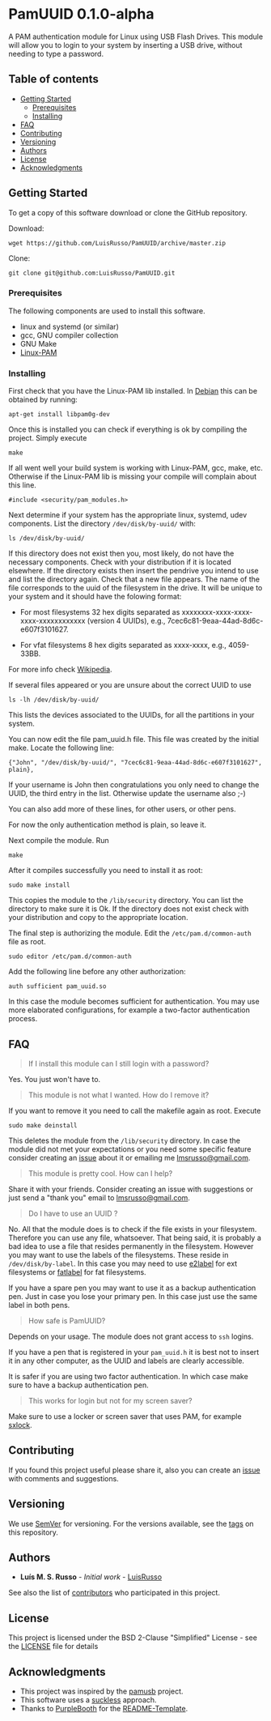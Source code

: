 # PamUUID 0.1.0-alpha

A PAM authentication module for Linux using USB Flash Drives. This module
will allow you to login to your system by inserting a USB drive, without
needing to type a password.

## Table of contents

- [Getting Started]
   - [Prerequisites]
   - [Installing]
- [FAQ]
- [Contributing]
- [Versioning]
- [Authors]
- [License]
- [Acknowledgments]


## Getting Started

To get a copy of this software download or clone the GitHub repository.

Download:

```
wget https://github.com/LuisRusso/PamUUID/archive/master.zip
```

Clone:

```
git clone git@github.com:LuisRusso/PamUUID.git
```

### Prerequisites

The following components are used to install this software.

* linux and systemd (or similar)
* gcc, GNU compiler collection
* GNU Make
* [Linux-PAM]

### Installing

First check that you have the Linux-PAM lib installed. In [Debian] this can
be obtained by running:

```
apt-get install libpam0g-dev
```

Once this is installed you can check if everything is ok by compiling the
project. Simply execute

```
make
```

If all went well your build system is working with Linux-PAM, gcc, make,
etc. Otherwise if the Linux-PAM lib is missing your compile will complain
about this line.

`#include <security/pam_modules.h>`

Next determine if your system has the appropriate linux, systemd, udev
components. List the directory `/dev/disk/by-uuid/` with:

```
ls /dev/disk/by-uuid/
```

If this directory does not exist then you, most likely, do not have the
necessary components. Check with your distribution if it is located
elsewhere. If the directory exists then insert the pendrive you intend to
use and list the directory again. Check that a new file appears. The name
of the file corresponds to the uuid of the filesystem in the drive. It will
be unique to your system and it should have the folowing format:

* For most filesystems 32 hex digits separated as
  xxxxxxxx-xxxx-xxxx-xxxx-xxxxxxxxxxxx (version 4 UUIDs), e.g.,
  7cec6c81-9eaa-44ad-8d6c-e607f3101627.

* For vfat filesystems 8 hex digits separated as xxxx-xxxx, e.g.,
  4059-33BB.

For more info check [Wikipedia].

If several files appeared or you are unsure about the correct UUID to use

```
ls -lh /dev/disk/by-uuid/
```

This lists the devices associated to the UUIDs, for all the partitions in
your system.

You can now edit the file pam_uuid.h file. This file was created by the
initial make. Locate the following line:

`{"John", "/dev/disk/by-uuid/", "7cec6c81-9eaa-44ad-8d6c-e607f3101627", plain},`

If your username is John then congratulations you only need to change the
UUID, the third entry in the list. Otherwise update the username also ;-)

You can also add more of these lines, for other users, or other pens.

For now the only authentication method is plain, so leave it.

Next compile the module. Run

```
make
```

After it compiles successfully you need to install it as root:

```
sudo make install
```

This copies the module to the `/lib/security` directory. You can list the
directory to make sure it is Ok. If the directory does not exist check with
your distribution and copy to the appropriate location.

The final step is authorizing the module. Edit the `/etc/pam.d/common-auth`
file as root.

```
sudo editor /etc/pam.d/common-auth
```

Add the following line before any other authorization:

```
auth sufficient pam_uuid.so
```

In this case the module becomes sufficient for authentication. You may use
more elaborated configurations, for example a two-factor authentication
process.

## FAQ

> If I install this module can I still login with a password?

Yes. You just won't have to.

> This module is not what I wanted. How do I remove it?

If you want to remove it you need to call the makefile again as
root. Execute

```
sudo make deinstall
```

This deletes the module from the `/lib/security` directory. In case the
module did not met your expectations or you need some specific feature
consider creating an [issue] about it or emailing me [lmsrusso@gmail.com].

> This module is pretty cool. How can I help?

Share it with your friends. Consider creating an issue with suggestions or
just send a "thank you" email to [lmsrusso@gmail.com].

> Do I have to use an UUID ?

No. All that the module does is to check if the file exists in your
filesystem. Therefore you can use any file, whatsoever. That being said, it
is probably a bad idea to use a file that resides permanently in the
filesystem. However you may want to use the labels of the
filesystems. These reside in `/dev/disk/by-label`. In this case you may
need to use [e2label] for ext filesystems or [fatlabel] for fat
filesystems.

If you have a spare pen you may want to use it as a backup authentication
pen. Just in case you lose your primary pen. In this case just use the same
label in both pens.

> How safe is PamUUID?

Depends on your usage. The module does not grant access to `ssh` logins.

If you have a pen that is registered in your `pam_uuid.h` it is
best not to insert it in any other computer, as the UUID and labels are
clearly accessible.

It is safer if you are using two factor authentication. In which case make
sure to have a backup authentication pen.

> This works for login but not for my screen saver?

Make sure to use a locker or screen saver that uses PAM, for example [sxlock].

## Contributing

If you found this project useful please share it, also you can create an
[issue] with comments and suggestions.

## Versioning

We use [SemVer] for versioning. For the versions available, see the [tags]
on this repository.

## Authors

* **Luís M. S. Russo** - *Initial work* - [LuisRusso]

See also the list of [contributors] who participated in this project.

## License

This project is licensed under the BSD 2-Clause "Simplified" License - see
the [LICENSE] file for details

## Acknowledgments

* This project was inspired by the [pamusb] project.
* This software uses a [suckless] approach.
* Thanks to [PurpleBooth] for the [README-Template].

[Getting Started]: #getting-started
[Prerequisites]: #prerequisites
[Installing]: #installing
[FAQ]: #faq
[Contributing]: #contributing
[Versioning]: #versioning
[Authors]: #authors
[License]: #license
[Acknowledgments]: #acknowledgments
[Linux-PAM]: http://www.linux-pam.org/
[Debian]: https://www.debian.org/
[Wikipedia]: https://en.wikipedia.org/wiki/Universally_unique_identifier
[issue]: ../issues
[lmsrusso@gmail.com]: mailto:lmsrusso@gmail.com
[e2label]: http://e2fsprogs.sourceforge.net
[fatlabel]: https://github.com/dosfstools/dosfstools
[sxlock]: https://github.com/lahwaacz/sxlock
[SemVer]: http://semver.org/
[tags]: ../tags
[LuisRusso]: https://github.com/LuisRusso
[contributors]: ../contributors
[LICENSE]: ../blob/master/LICENSE
[pamusb]: http://www.pamusb.org/
[suckless]: https://suckless.org/
[PurpleBooth]: https://gist.github.com/PurpleBooth
[README-Template]: https://gist.github.com/PurpleBooth/109311bb0361f32d87a2
